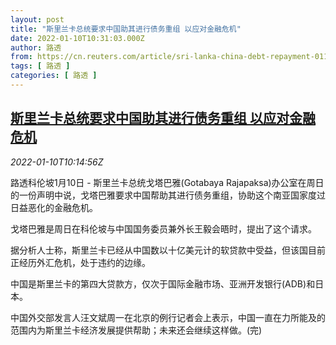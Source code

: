 ```yaml
---
layout: post
title: "斯里兰卡总统要求中国助其进行债务重组 以应对金融危机"
date: 2022-01-10T10:31:03.000Z
author: 路透
from: https://cn.reuters.com/article/sri-lanka-china-debt-repayment-0110-idCNKBS2JK0MZ
tags: [ 路透 ]
categories: [ 路透 ]
---
```

<!--1641810663000-->
[斯里兰卡总统要求中国助其进行债务重组 以应对金融危机](https://cn.reuters.com/article/sri-lanka-china-debt-repayment-0110-idCNKBS2JK0MZ)
------

<div>
<div><i>2022-01-10T10:14:56Z</i></div><p>路透科伦坡1月10日 - 斯里兰卡总统戈塔巴雅(Gotabaya Rajapaksa)办公室在周日的一份声明中说，戈塔巴雅要求中国帮助其进行债务重组，协助这个南亚国家度过日益恶化的金融危机。</p><p>戈塔巴雅是周日在科伦坡与中国国务委员兼外长王毅会晤时，提出了这个请求。</p><p>据分析人士称，斯里兰卡已经从中国数以十亿美元计的软贷款中受益，但该国目前正经历外汇危机，处于违约的边缘。</p><p>中国是斯里兰卡的第四大贷款方，仅次于国际金融市场、亚洲开发银行(ADB)和日本。</p><p>中国外交部发言人汪文斌周一在北京的例行记者会上表示，中国一直在力所能及的范围内为斯里兰卡经济发展提供帮助；未来还会继续这样做。(完)</p>
</div>
